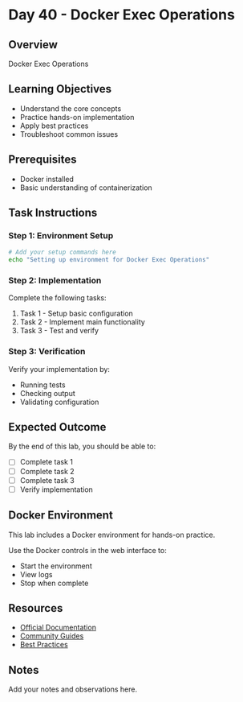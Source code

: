 # Day 40 - Docker Exec Operations

## Overview
Docker Exec Operations

## Learning Objectives
- Understand the core concepts
- Practice hands-on implementation
- Apply best practices
- Troubleshoot common issues

## Prerequisites
- Docker installed
- Basic understanding of containerization

## Task Instructions

### Step 1: Environment Setup
```bash
# Add your setup commands here
echo "Setting up environment for Docker Exec Operations"
```

### Step 2: Implementation
Complete the following tasks:
1. Task 1 - Setup basic configuration
2. Task 2 - Implement main functionality
3. Task 3 - Test and verify

### Step 3: Verification
Verify your implementation by:
- Running tests
- Checking output
- Validating configuration

## Expected Outcome
By the end of this lab, you should be able to:
- [ ] Complete task 1
- [ ] Complete task 2
- [ ] Complete task 3
- [ ] Verify implementation

## Docker Environment
This lab includes a Docker environment for hands-on practice.

Use the Docker controls in the web interface to:
- Start the environment
- View logs
- Stop when complete

## Resources
- [Official Documentation](#)
- [Community Guides](#)
- [Best Practices](#)

## Notes
Add your notes and observations here.
